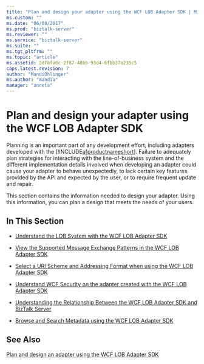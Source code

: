 ```yaml
---
title: "Plan and design your adapter using the WCF LOB Adapter SDK | Microsoft Docs"
ms.custom: ""
ms.date: "06/08/2017"
ms.prod: "biztalk-server"
ms.reviewer: ""
ms.service: "biztalk-server"
ms.suite: ""
ms.tgt_pltfrm: ""
ms.topic: "article"
ms.assetid: 2dfbfa6c-2f87-40bb-93d4-6fbb37a235c5
caps.latest.revision: 7
author: "MandiOhlinger"
ms.author: "mandia"
manager: "anneta"
---
```

# Plan and design your adapter using the WCF LOB Adapter SDK
Planning is an important part of any development effort, including adapters developed with the [!INCLUDE[afproductnameshort](../../includes/afproductnameshort-md.md)]. Failure to adequately plan strategies for interacting with the line-of-business system and the different implementation details involved when developing an adapter could cause your adapter to behave unexpectedly, to lack certain key features provided by the API and expected by the user, or to require frequent update and repair.  
  
 This section contains the information needed to design your adapter. Using this information, you can plan a design that meets the needs of your users.  
  
## In This Section  
  
-   [Understand the LOB System with the WCF LOB Adapter SDK](../../adapters-and-accelerators/wcf-lob-adapter-sdk/understand-the-lob-system-with-the-wcf-lob-adapter-sdk.md)  
  
-   [View the Supported Message Exchange Patterns in the WCF LOB Adapter SDK](../../adapters-and-accelerators/wcf-lob-adapter-sdk/view-the-supported-message-exchange-patterns-in-the-wcf-lob-adapter-sdk.md)  
  
-   [Select a URI Scheme and Addressing Format when using the WCF LOB Adapter SDK](../../adapters-and-accelerators/wcf-lob-adapter-sdk/select-a-uri-scheme-and-addressing-format-when-using-the-wcf-lob-adapter-sdk.md)  
  
-   [Understand WCF Security on the adapter created with the WCF LOB Adapter SDK](../../adapters-and-accelerators/wcf-lob-adapter-sdk/understand-wcf-security-on-the-adapter-created-with-the-wcf-lob-adapter-sdk.md)  
  
-   [Understanding the Relationship Between the WCF LOB Adapter SDK and BizTalk Server](Understanding%20the%20Relationship%20Between%20the%20WCF%20LOB%20Adapter%20SDK%20and%20BizTalk%20Server.md)  
  
-   [Browse and Search Metadata using the WCF LOB Adapter SDK](../../adapters-and-accelerators/wcf-lob-adapter-sdk/browse-and-search-metadata-using-the-wcf-lob-adapter-sdk.md)  
  
## See Also  
 [Plan and design an adapter using the WCF LOB Adapter SDK](../../adapters-and-accelerators/wcf-lob-adapter-sdk/plan-and-design-an-adapter-using-the-wcf-lob-adapter-sdk.md)